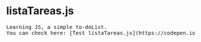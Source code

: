 # listaTareas.js
<pre>Learning JS, a simple to-doList.
You can check here: [Test listaTareas.js](https://codepen.io/ZeR0ByTe/pen/JBGome)</pre>


